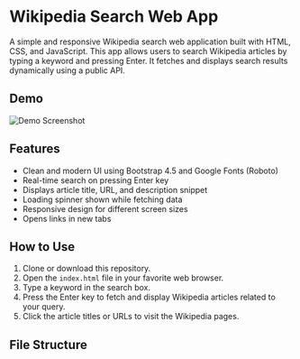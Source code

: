 # Wikipedia Search Web App

A simple and responsive Wikipedia search web application built with HTML, CSS, and JavaScript. This app allows users to search Wikipedia articles by typing a keyword and pressing Enter. It fetches and displays search results dynamically using a public API.

## Demo

![Demo Screenshot](https://d2clawv67efefq.cloudfront.net/ccbp-dynamic-webapps/wiki-logo-img.png)

## Features

- Clean and modern UI using Bootstrap 4.5 and Google Fonts (Roboto)
- Real-time search on pressing Enter key
- Displays article title, URL, and description snippet
- Loading spinner shown while fetching data
- Responsive design for different screen sizes
- Opens links in new tabs

## How to Use

1. Clone or download this repository.
2. Open the `index.html` file in your favorite web browser.
3. Type a keyword in the search box.
4. Press the Enter key to fetch and display Wikipedia articles related to your query.
5. Click the article titles or URLs to visit the Wikipedia pages.

## File Structure

